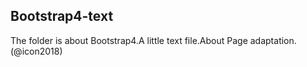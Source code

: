 ## Bootstrap4-text
The folder is about Bootstrap4.A little text file.About Page adaptation.
(@icon2018)

